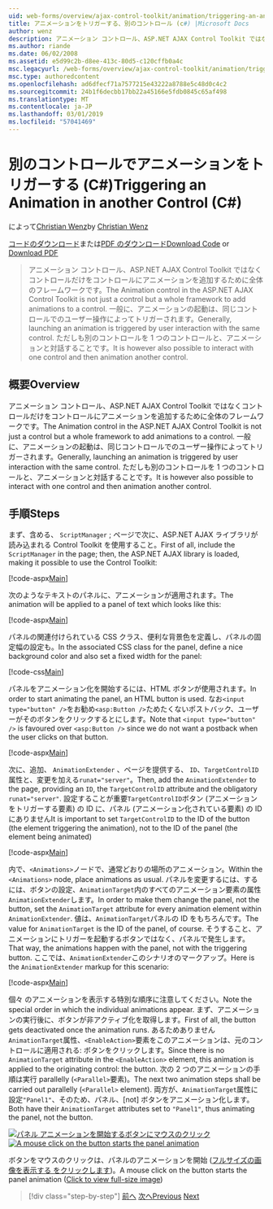 ```yaml
---
uid: web-forms/overview/ajax-control-toolkit/animation/triggering-an-animation-in-another-control-cs
title: アニメーションをトリガーする、別のコントロール (c#) |Microsoft Docs
author: wenz
description: アニメーション コントロール、ASP.NET AJAX Control Toolkit ではなくコントロールだけをコントロールにアニメーションを追加するために全体のフレームワークです。 一般に、起動する.
ms.author: riande
ms.date: 06/02/2008
ms.assetid: e5d99c2b-d8ee-413c-80d5-c120cffb0a4c
msc.legacyurl: /web-forms/overview/ajax-control-toolkit/animation/triggering-an-animation-in-another-control-cs
msc.type: authoredcontent
ms.openlocfilehash: ad6dfecf71a7577215e43222a8788e5c48d0c4c2
ms.sourcegitcommit: 24b1f6decbb17bb22a45166e5fdb0845c65af498
ms.translationtype: MT
ms.contentlocale: ja-JP
ms.lasthandoff: 03/01/2019
ms.locfileid: "57041469"
---
```

<a name="triggering-an-animation-in-another-control-c"></a><span data-ttu-id="b279f-104">別のコントロールでアニメーションをトリガーする (C#)</span><span class="sxs-lookup"><span data-stu-id="b279f-104">Triggering an Animation in another Control (C#)</span></span>
====================
<span data-ttu-id="b279f-105">によって[Christian Wenz](https://github.com/wenz)</span><span class="sxs-lookup"><span data-stu-id="b279f-105">by [Christian Wenz](https://github.com/wenz)</span></span>

<span data-ttu-id="b279f-106">[コードのダウンロード](http://download.microsoft.com/download/f/9/a/f9a26acd-8df4-4484-8a18-199e4598f411/Animation8.cs.zip)または[PDF のダウンロード](http://download.microsoft.com/download/6/7/1/6718d452-ff89-4d3f-a90e-c74ec2d636a3/animation8CS.pdf)</span><span class="sxs-lookup"><span data-stu-id="b279f-106">[Download Code](http://download.microsoft.com/download/f/9/a/f9a26acd-8df4-4484-8a18-199e4598f411/Animation8.cs.zip) or [Download PDF](http://download.microsoft.com/download/6/7/1/6718d452-ff89-4d3f-a90e-c74ec2d636a3/animation8CS.pdf)</span></span>

> <span data-ttu-id="b279f-107">アニメーション コントロール、ASP.NET AJAX Control Toolkit ではなくコントロールだけをコントロールにアニメーションを追加するために全体のフレームワークです。</span><span class="sxs-lookup"><span data-stu-id="b279f-107">The Animation control in the ASP.NET AJAX Control Toolkit is not just a control but a whole framework to add animations to a control.</span></span> <span data-ttu-id="b279f-108">一般に、アニメーションの起動は、同じコントロールでのユーザー操作によってトリガーされます。</span><span class="sxs-lookup"><span data-stu-id="b279f-108">Generally, launching an animation is triggered by user interaction with the same control.</span></span> <span data-ttu-id="b279f-109">ただしも別のコントロールを 1 つのコントロールと、アニメーションと対話することです。</span><span class="sxs-lookup"><span data-stu-id="b279f-109">It is however also possible to interact with one control and then animation another control.</span></span>


## <a name="overview"></a><span data-ttu-id="b279f-110">概要</span><span class="sxs-lookup"><span data-stu-id="b279f-110">Overview</span></span>

<span data-ttu-id="b279f-111">アニメーション コントロール、ASP.NET AJAX Control Toolkit ではなくコントロールだけをコントロールにアニメーションを追加するために全体のフレームワークです。</span><span class="sxs-lookup"><span data-stu-id="b279f-111">The Animation control in the ASP.NET AJAX Control Toolkit is not just a control but a whole framework to add animations to a control.</span></span> <span data-ttu-id="b279f-112">一般に、アニメーションの起動は、同じコントロールでのユーザー操作によってトリガーされます。</span><span class="sxs-lookup"><span data-stu-id="b279f-112">Generally, launching an animation is triggered by user interaction with the same control.</span></span> <span data-ttu-id="b279f-113">ただしも別のコントロールを 1 つのコントロールと、アニメーションと対話することです。</span><span class="sxs-lookup"><span data-stu-id="b279f-113">It is however also possible to interact with one control and then animation another control.</span></span>

## <a name="steps"></a><span data-ttu-id="b279f-114">手順</span><span class="sxs-lookup"><span data-stu-id="b279f-114">Steps</span></span>

<span data-ttu-id="b279f-115">まず、含める、 `ScriptManager` ; ページで次に、ASP.NET AJAX ライブラリが読み込まれる Control Toolkit を使用すること。</span><span class="sxs-lookup"><span data-stu-id="b279f-115">First of all, include the `ScriptManager` in the page; then, the ASP.NET AJAX library is loaded, making it possible to use the Control Toolkit:</span></span>

[!code-aspx[Main](triggering-an-animation-in-another-control-cs/samples/sample1.aspx)]

<span data-ttu-id="b279f-116">次のようなテキストのパネルに、アニメーションが適用されます。</span><span class="sxs-lookup"><span data-stu-id="b279f-116">The animation will be applied to a panel of text which looks like this:</span></span>

[!code-aspx[Main](triggering-an-animation-in-another-control-cs/samples/sample2.aspx)]

<span data-ttu-id="b279f-117">パネルの関連付けられている CSS クラス、便利な背景色を定義し、パネルの固定幅の設定も。</span><span class="sxs-lookup"><span data-stu-id="b279f-117">In the associated CSS class for the panel, define a nice background color and also set a fixed width for the panel:</span></span>

[!code-css[Main](triggering-an-animation-in-another-control-cs/samples/sample3.css)]

<span data-ttu-id="b279f-118">パネルをアニメーション化を開始するには、HTML ボタンが使用されます。</span><span class="sxs-lookup"><span data-stu-id="b279f-118">In order to start animating the panel, an HTML button is used.</span></span> <span data-ttu-id="b279f-119">なお`<input type="button" />`をお勧め`<asp:Button />`ためたくないポストバック、ユーザーがそのボタンをクリックするとにします。</span><span class="sxs-lookup"><span data-stu-id="b279f-119">Note that `<input type="button" />` is favoured over `<asp:Button />` since we do not want a postback when the user clicks on that button.</span></span>

[!code-aspx[Main](triggering-an-animation-in-another-control-cs/samples/sample4.aspx)]

<span data-ttu-id="b279f-120">次に、追加、 `AnimationExtender` 、ページを提供する、 `ID`、`TargetControlID`属性と、変更を加える`runat="server"`。</span><span class="sxs-lookup"><span data-stu-id="b279f-120">Then, add the `AnimationExtender` to the page, providing an `ID`, the `TargetControlID` attribute and the obligatory `runat="server"`.</span></span> <span data-ttu-id="b279f-121">設定することが重要`TargetControlID`ボタン (アニメーションをトリガーする要素) の ID に、パネル (アニメーション化されている要素) の ID にありません</span><span class="sxs-lookup"><span data-stu-id="b279f-121">It is important to set `TargetControlID` to the ID of the button (the element triggering the animation), not to the ID of the panel (the element being animated)</span></span>

[!code-aspx[Main](triggering-an-animation-in-another-control-cs/samples/sample5.aspx)]

<span data-ttu-id="b279f-122">内で、`<Animations>`ノードで、通常どおりの場所のアニメーション。</span><span class="sxs-lookup"><span data-stu-id="b279f-122">Within the `<Animations>` node, place animations as usual.</span></span> <span data-ttu-id="b279f-123">パネルを変更するには、するには、ボタンの設定、`AnimationTarget`内のすべてのアニメーション要素の属性`AnimationExtender`します。</span><span class="sxs-lookup"><span data-stu-id="b279f-123">In order to make them change the panel, not the button, set the `AnimationTarget` attribute for every animation element within `AnimationExtender`.</span></span> <span data-ttu-id="b279f-124">値は、`AnimationTarget`パネルの ID をもちろんです。</span><span class="sxs-lookup"><span data-stu-id="b279f-124">The value for `AnimationTarget` is the ID of the panel, of course.</span></span> <span data-ttu-id="b279f-125">そうすること、アニメーションにトリガーを起動するボタンではなく、パネルで発生します。</span><span class="sxs-lookup"><span data-stu-id="b279f-125">That way, the animations happen with the panel, not with the triggering button.</span></span> <span data-ttu-id="b279f-126">ここでは、`AnimationExtender`このシナリオのマークアップ。</span><span class="sxs-lookup"><span data-stu-id="b279f-126">Here is the `AnimationExtender` markup for this scenario:</span></span>

[!code-aspx[Main](triggering-an-animation-in-another-control-cs/samples/sample6.aspx)]

<span data-ttu-id="b279f-127">個々 のアニメーションを表示する特別な順序に注意してください。</span><span class="sxs-lookup"><span data-stu-id="b279f-127">Note the special order in which the individual animations appear.</span></span> <span data-ttu-id="b279f-128">まず、アニメーションの実行後に、ボタンが非アクティブ化を取得します。</span><span class="sxs-lookup"><span data-stu-id="b279f-128">First of all, the button gets deactivated once the animation runs.</span></span> <span data-ttu-id="b279f-129">あるためありません`AnimationTarget`属性、`<EnableAction>`要素をこのアニメーションは、元のコントロールに適用される: ボタンをクリックします。</span><span class="sxs-lookup"><span data-stu-id="b279f-129">Since there is no `AnimationTarget` attribute in the `<EnableAction>` element, this animation is applied to the originating control: the button.</span></span> <span data-ttu-id="b279f-130">次の 2 つのアニメーションの手順は実行 parallelly (`<Parallel>`要素)。</span><span class="sxs-lookup"><span data-stu-id="b279f-130">The next two animation steps shall be carried out parallelly (`<Parallel>` element).</span></span> <span data-ttu-id="b279f-131">両方が、`AnimationTarget`属性に設定`"Panel1"`、そのため、パネル、[not] ボタンをアニメーション化します。</span><span class="sxs-lookup"><span data-stu-id="b279f-131">Both have their `AnimationTarget` attributes set to `"Panel1"`, thus animating the panel, not the button.</span></span>


<span data-ttu-id="b279f-132">[![パネル アニメーションを開始するボタンにマウスのクリック](triggering-an-animation-in-another-control-cs/_static/image2.png)](triggering-an-animation-in-another-control-cs/_static/image1.png)</span><span class="sxs-lookup"><span data-stu-id="b279f-132">[![A mouse click on the button starts the panel animation](triggering-an-animation-in-another-control-cs/_static/image2.png)](triggering-an-animation-in-another-control-cs/_static/image1.png)</span></span>

<span data-ttu-id="b279f-133">ボタンをマウスのクリックは、パネルのアニメーションを開始 ([フルサイズの画像を表示する をクリックします](triggering-an-animation-in-another-control-cs/_static/image3.png))。</span><span class="sxs-lookup"><span data-stu-id="b279f-133">A mouse click on the button starts the panel animation ([Click to view full-size image](triggering-an-animation-in-another-control-cs/_static/image3.png))</span></span>

> [!div class="step-by-step"]
> <span data-ttu-id="b279f-134">[前へ](disabling-actions-during-animation-cs.md)
> [次へ](modifying-animations-from-the-server-side-cs.md)</span><span class="sxs-lookup"><span data-stu-id="b279f-134">[Previous](disabling-actions-during-animation-cs.md)
[Next](modifying-animations-from-the-server-side-cs.md)</span></span>
